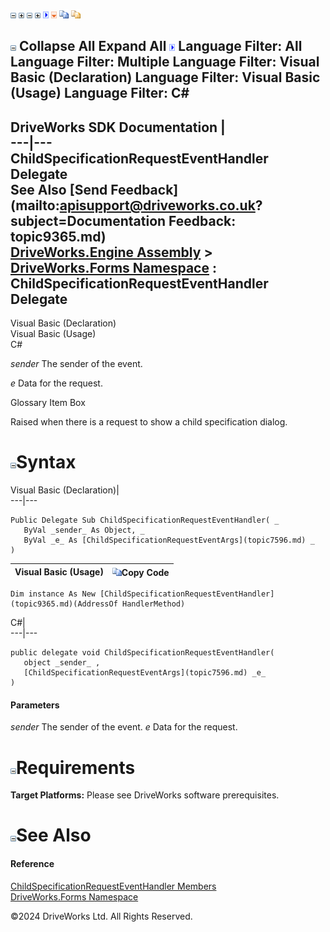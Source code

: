 ![](dotnetimages/collapse.gif) ![](dotnetimages/expand.gif) ![](dotnetimages/collapse.gif) ![](dotnetimages/expand.gif) ![](dotnetimages/drpdown.gif) ![](dotnetimages/drpdown_orange.gif) ![](dotnetimages/copycode.gif) ![](dotnetimages/copycodeHighlight.gif)

![](dotnetimages/collapse.gif) Collapse All Expand All ![](dotnetimages/drpdown.gif) Language Filter: All  Language Filter: Multiple  Language Filter: Visual Basic (Declaration) Language Filter: Visual Basic (Usage) Language Filter: C#  
---  
DriveWorks SDK Documentation  |   
---|---  
ChildSpecificationRequestEventHandler Delegate   
See Also [Send Feedback](mailto:apisupport@driveworks.co.uk?subject=Documentation Feedback: topic9365.md)  
[DriveWorks.Engine Assembly](topic2156.md) > [DriveWorks.Forms Namespace](topic7266.md) : ChildSpecificationRequestEventHandler Delegate  
---  
  
Visual Basic (Declaration)    
Visual Basic (Usage)    
C# 

_sender_
    The sender of the event.

_e_
    Data for the request.

Glossary Item Box

Raised when there is a request to show a child specification dialog. 

# ![](dotnetimages/collapse.gif)Syntax

Visual Basic (Declaration)|   
---|---  
      
    
    Public Delegate Sub ChildSpecificationRequestEventHandler( _
       ByVal _sender_ As Object, _
       ByVal _e_ As [ChildSpecificationRequestEventArgs](topic7596.md) _
    )   
  
Visual Basic (Usage)| ![](dotnetimages/copycode.gif)Copy Code  
---|---  
      
    
    Dim instance As New [ChildSpecificationRequestEventHandler](topic9365.md)(AddressOf HandlerMethod)  
  
C#|   
---|---  
      
    
    public delegate void ChildSpecificationRequestEventHandler( 
       object _sender_ ,
       [ChildSpecificationRequestEventArgs](topic7596.md) _e_
    )  
  
#### Parameters

 _sender_
    The sender of the event.
_e_
    Data for the request.

# ![](dotnetimages/collapse.gif)Requirements

**Target Platforms:** Please see DriveWorks software prerequisites.

# ![](dotnetimages/collapse.gif)See Also

#### Reference

[ChildSpecificationRequestEventHandler Members](topic9365.md)   
[DriveWorks.Forms Namespace](topic7266.md)

©2024 DriveWorks Ltd. All Rights Reserved.
